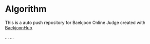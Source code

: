 # Algorithm
This is a auto push repository for Baekjoon Online Judge created with [BaekjoonHub](https://github.com/BaekjoonHub/BaekjoonHub).

...
...
